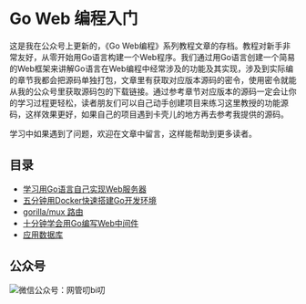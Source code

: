 
# Go Web 编程入门

这是我在公众号上更新的，《Go Web编程》系列教程文章的存档。教程对新手非常友好，从零开始用Go语言构建一个Web程序。我们通过用Go语言创建一个简易的Web框架来讲解Go语言在Web编程中经常涉及的功能及其实现，涉及到实际编的章节我都会把源码单独打包，文章里有获取对应版本源码的密令，使用密令就能从我的公众号里获取源码包的下载链接。通过参考章节对应版本的源码一定会让你的学习过程更轻松，读者朋友们可以自己动手创建项目来练习这里教授的功能源码，这样效果更好，如果自己的项目遇到卡壳儿的地方再去参考我提供的源码。

学习中如果遇到了问题，欢迎在文章中留言，这样能帮助到更多读者。


## 目录
- [学习用Go语言自己实现Web服务器](https://mp.weixin.qq.com/s?__biz=MzUzNTY5MzU2MA==&mid=2247484112&idx=1&sn=79d0d3167d0d962fe41ec00cdafffbb0&chksm=fa80d347cdf75a51183182f14622af766538ca0c5335012e5e1cc50b100e78f2954fa3943770&token=708416499&lang=zh_CN#rd)
- [五分钟用Docker快速搭建Go开发环境](https://mp.weixin.qq.com/s?__biz=MzUzNTY5MzU2MA==&mid=2247484127&idx=1&sn=f5286405728b2d4f657e16cfdb6f07cc&chksm=fa80d348cdf75a5e1f95fdfb3a0d703cee59d6560e5b377f3a0bfe6770ca7bf236eadb0a7e44&token=708416499&lang=zh_CN#rd)
- [gorilla/mux 路由](https://mp.weixin.qq.com/s?__biz=MzUzNTY5MzU2MA==&mid=2247484172&idx=1&sn=6dc988c86c3572a8092bdc79feb8d4e8&chksm=fa80d29bcdf75b8d06fc56366352671131c06e1c299a4929a56d7f5ab7137d1e1aec213c5e40&token=1670923354&lang=zh_CN#rd)
- [十分钟学会用Go编写Web中间件](https://mp.weixin.qq.com/s?__biz=MzUzNTY5MzU2MA==&mid=2247484180&idx=1&sn=b66497c5428c25577068f18132b2d59d&chksm=fa80d283cdf75b95cc49d08c56d0fa9b00c47d0457c894be3ca3ea02bd3c404cfb5312fa1d93&token=730660954&lang=zh_CN#rd)
- [应用数据库](https://mp.weixin.qq.com/s?__biz=MzUzNTY5MzU2MA==&mid=2247484200&idx=1&sn=a6d41c6aa4b3e22eac313966fb7eac57&scene=19#wechat_redirect)

## 公众号

![微信公众号：网管叨bi叨](https://github.com/kevinyan815/Learning_Laravel_Kernel/blob/master/images/WX20200119-143845%402x.png)
